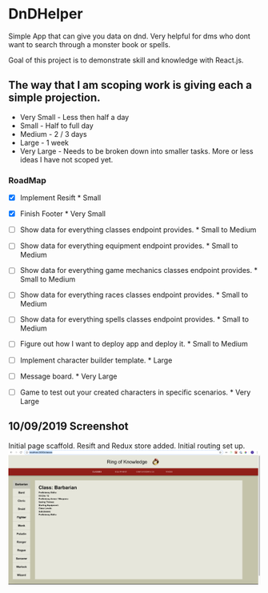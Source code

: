 # DnDHelper
Simple App that can give you data on dnd. Very helpful for dms who dont want to search through a monster book or spells.

Goal of this project is to demonstrate skill and knowledge with React.js. 

## The way that I am scoping work is giving each a simple projection.
* Very Small - Less then half a day
* Small - Half to full day
* Medium - 2 / 3 days
* Large - 1 week
* Very Large - Needs to be broken down into smaller tasks. More or less ideas I have not scoped yet.



### RoadMap
- [x] Implement Resift * Small
- [x] Finish Footer * Very Small
- [ ] Show data for everything classes endpoint provides. * Small to Medium
- [ ] Show data for everything equipment endpoint provides. * Small to Medium
- [ ] Show data for everything game mechanics classes endpoint provides. * Small to Medium
- [ ] Show data for everything races classes endpoint provides. * Small to Medium
- [ ] Show data for everything spells classes endpoint provides. * Small to Medium
- [ ] Figure out how I want to deploy app and deploy it. * Small to Medium
- [ ] Implement character builder template.  * Large
- [ ] Message board. * Very Large
- [ ] Game to test out your created characters in specific scenarios. * Very Large




## 10/09/2019 Screenshot
Initial page scaffold. Resift and Redux store added. Initial routing set up.
![first-screenshot](src/screenshots/firstscreenshot.png)